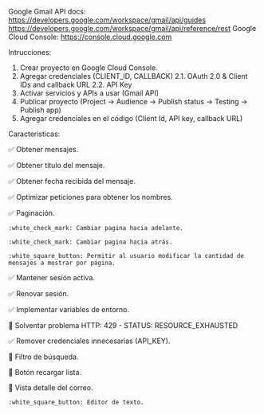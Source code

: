 Google Gmail API docs: https://developers.google.com/workspace/gmail/api/guides https://developers.google.com/workspace/gmail/api/reference/rest
Google Cloud Console: https://console.cloud.google.com

Intrucciones:

1. Crear proyecto en Google Cloud Console.
2. Agregar credenciales (CLIENT_ID, CALLBACK)
2.1. OAuth 2.0 & Client IDs and callback URL
2.2. API Key
3. Activar servicios y APIs a usar (Gmail API)
4. Publicar proyecto (Project -> Audience -> Publish status -> Testing -> Publish app)
5. Agregar credenciales en el código (Client Id, API key, callback URL)

Caracteristicas:

:white_check_mark: Obtener mensajes.

:white_check_mark: Obtener titulo del mensaje.

:white_check_mark: Obtener fecha recibida del mensaje.

:white_check_mark: Optimizar peticiones para obtener los nombres.

:white_check_mark: Paginación.

    :white_check_mark: Cambiar pagina hacia adelante.

    :white_check_mark: Cambiar pagina hacia atrás.

    :white_square_button: Permitir al usuario modificar la cantidad de mensajes a mostrar por página.

:white_check_mark: Mantener sesión activa.

:white_check_mark: Renovar sesión.

:white_check_mark: Implementar variables de entorno.

:white_square_button: Solventar problema HTTP: 429 - STATUS: RESOURCE_EXHAUSTED

:white_check_mark: Remover credenciales innecesarias (API_KEY).

:white_square_button: Filtro de búsqueda.

:white_square_button: Botón recargar lista.

:white_square_button: Vista detalle del correo.

    :white_square_button: Editor de texto.